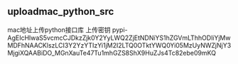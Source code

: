 ## uploadmac_python_src

mac地址上传python接口库
上传密钥
pypi-AgEIcHlwaS5vcmcCJDkzZjk0Y2YyLWQ2ZjEtNDNiYS1hZGVmLThhODliYjMwMDFhNAACKlszLCI3Y2YzYTIzYi1jM2I2LTQ0OTktYWQ0Yi05MzUyNWZjNjY3MjgiXQAABiDO_MGnXauTe47Tu1mhGZS8ShX9HuZJs4Tc82ebe09mKQ
